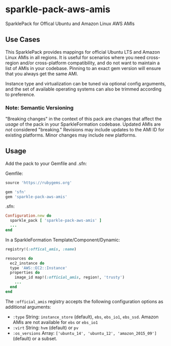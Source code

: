 # sparkle-pack-aws-amis
SparklePack for Offical Ubuntu and Amazon Linux AWS AMIs

## Use Cases
This SparklePack provides mappings for official Ubuntu LTS and Amazon Linux AMIs in all regions. It is useful for scenarios where you need cross-region and/or cross-platform compatibility, and do not want to maintain a list of AMIs in your codebase. Pinning to an exact gem version will ensure that you always get the same AMI.

Instance type and virtualization can be tuned via optional config arguments, and the set of available operating systems can also be trimmed according to preference.

### Note: Semantic Versioning
"Breaking changes" in the context of this pack are changes that affect the _usage_ of the pack in your SparkleFormation codebase. Updated AMIs are _not_ considered "breaking." Revisions may include updates to the AMI ID for existing platforms. Minor changes may include new platforms.

## Usage
Add the pack to your Gemfile and .sfn:

Gemfile:
```ruby
source 'https://rubygems.org'

gem 'sfn'
gem 'sparkle-pack-aws-amis'
```

.sfn:
```ruby
Configuration.new do
  sparkle_pack [ 'sparkle-pack-aws-amis' ]
  ...
end
```

In a SparkleFormation Template/Component/Dynamic:
```ruby
registry!(:offical_amis, :name)

resources do
  ec2_instance do
  type 'AWS::EC2::Instance'
  properties do
    image_id map!(:official_amis, region!, 'trusty')
    ...
  end
end
```

The `:official_amis` registry accepts the following configuration options as additional arguments:
* `:type` String: `instance_store` (default), `ebs`, `ebs_io1`, `ebs_ssd`. Amazon AMIs are not available for `ebs` or `ebs_io1`
* `:virt` String: `hvm` (default) or `pv`
* `:os_versions` Array: `['ubuntu_14', 'ubuntu_12', 'amazon_2015_09']` (default) or a subset.
